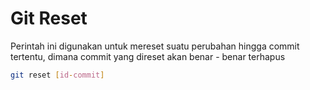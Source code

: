 # Git Reset

Perintah ini digunakan untuk mereset suatu perubahan hingga commit tertentu, dimana commit yang direset akan benar - benar terhapus

```bash
git reset [id-commit]
```